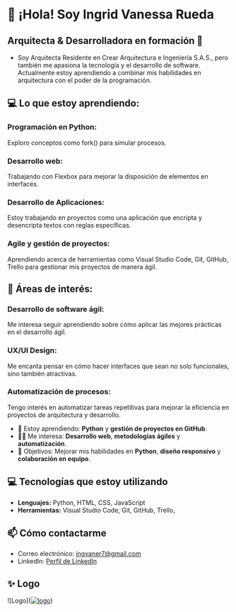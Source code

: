 # 👋 ¡Hola! Soy Ingrid Vanessa Rueda

## Arquitecta & Desarrolladora en formación 🚀

- Soy Arquitecta Residente en Crear Arquitectura e Ingeniería S.A.S., pero también me apasiona la tecnología y el desarrollo de software. Actualmente estoy aprendiendo a     combinar mis habilidades en arquitectura con el poder de la programación.

## 💻 Lo que estoy aprendiendo:

### Programación en Python: 
Exploro conceptos como fork() para simular procesos.
### Desarrollo web: 
Trabajando con Flexbox para mejorar la disposición de elementos en interfaces.
### Desarrollo de Aplicaciones: 
Estoy trabajando en proyectos como una aplicación que encripta y desencripta textos con reglas específicas.
### Agile y gestión de proyectos: 
Aprendiendo acerca de herramientas como Visual Studio Code, Git, GitHub, Trello para gestionar mis proyectos de manera ágil.

## 👀 Áreas de interés:

### Desarrollo de software ágil: 
Me interesa seguir aprendiendo sobre cómo aplicar las mejores prácticas en el desarrollo ágil.
### UX/UI Design: 
Me encanta pensar en cómo hacer interfaces que sean no solo funcionales, sino también atractivas.
### Automatización de procesos: 
Tengo interés en automatizar tareas repetitivas para mejorar la eficiencia en proyectos de arquitectura y desarrollo.

- 🌱 Estoy aprendiendo: **Python** y **gestión de proyectos en GitHub**.
- 👨‍💻 Me interesa: **Desarrollo web**, **metodologías ágiles** y **automatización**.
- 🎯 Objetivos: Mejorar mis habilidades en **Python**, **diseño responsivo** y **colaboración en equipo**.

## 💻 Tecnologías que estoy utilizando
- **Lenguajes:** Python, HTML, CSS, JavaScript
- **Herramientas:** Visual Studio Code, Git, GitHub, Trello, 


## 📫 Cómo contactarme 
- Correo electrónico: ingvaner7@gmail.com 
- LinkedIn: [Perfil de LinkedIn](https://www.linkedin.com/in/ingrid-vanessa-rueda-arteaga-3136b3286/)

## ✨ Logo

![Logo](<a href="https://ibb.co/b2F7p4V"><img src="https://i.ibb.co/2sS5Xzr/logo.jpg" alt="logo" border="0"></a>)


  
